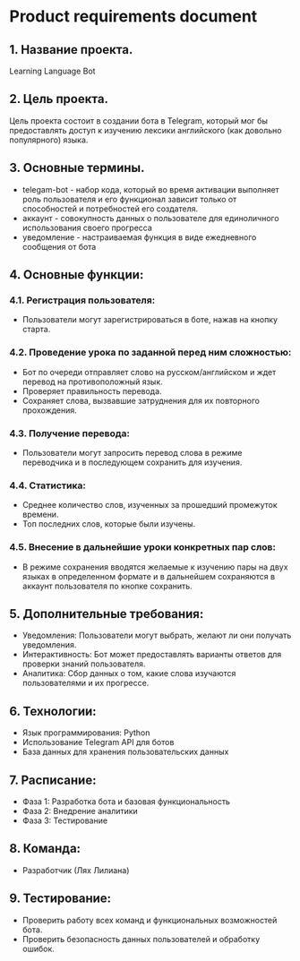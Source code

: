 # Product requirements document

## 1. Название проекта.

Learning Language Bot

## 2. Цель проекта.

Цель проекта состоит в создании бота в Telegram,
который мог бы предоставлять доступ к изучению лексики английского
(как довольно популярного) языка.

## 3. Основные термины.

- telegam-bot - набор кода, который во время активации выполняет роль пользователя и его
функционал зависит только от способностей и потребностей его создателя.
- аккаунт - совокупность данных о пользователе для единоличного использования своего
прогресса
- уведомление - настраиваемая функция в виде ежедневного сообщения от бота

## 4. Основные функции:

### 4.1. Регистрация пользователя:

- Пользователи могут зарегистрироваться в боте, нажав на кнопку старта.

### 4.2. Проведение урока по заданной перед ним сложностью:

- Бот по очереди отправляет слово на русском/английском и ждет перевод на противоположный язык.
- Проверяет правильность перевода.
- Сохраняет слова, вызвавшие затруднения для их повторного прохождения.

### 4.3. Получение перевода:

- Пользователи могут запросить перевод слова в режиме переводчика и в последующем сохранить 
для изучения.

### 4.4. Статистика:

- Среднее количество слов, изученных за прошедший промежуток времени.
- Топ последних слов, которые были изучены.

### 4.5. Внесение в дальнейшие уроки конкретных пар слов:

- В режиме сохранения вводятся желаемые к изучению пары на двух языках в определенном формате и в 
дальнейшем сохраняются в аккаунт пользователя по кнопке сохранить.

## 5. Дополнительные требования:

- Уведомления: Пользователи могут выбрать, желают ли они получать уведомления.
- Интерактивность: Бот может предоставлять варианты ответов для проверки знаний пользователя.
- Аналитика: Сбор данных о том, какие слова изучаются пользователями и их прогрессе.

## 6. Технологии:

- Язык программирования: Python
- Использование Telegram API для ботов
- База данных для хранения пользовательских данных

## 7. Расписание:

- Фаза 1: Разработка бота и базовая функциональность
- Фаза 2: Внедрение аналитики
- Фаза 3: Тестирование

## 8. Команда:

- Разработчик (Лях Лилиана)

## 9. Тестирование:

- Проверить работу всех команд и функциональных возможностей бота.
- Проверить безопасность данных пользователей и обработку ошибок.